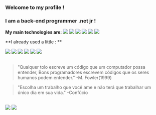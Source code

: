 ### Welcome to my profile !  ### 
 ### I am a back-end programmer .net jr !  ### 

  **My main technologies are:**
 <img src="https://user-images.githubusercontent.com/25181517/192108891-d86b6220-e232-423a-bf5f-90903e6887c3.png" target="_blank">
 <img src="[[https://camo.githubusercontent.com/e17e119d8c9bb34ac9710be65d35d52a7e04cc260476760305525204df5f34b0/68747470733a2f2f696d672e736869656c64732e696f2f62616467652f2d4a6176612d3030373339363f7374796c653d666c61742d737175617265266c6f676f3d6a617661](https://user-images.githubusercontent.com/25181517/192108891-d86b6220-e232-423a-bf5f-90903e6887c3.png)](https://user-images.githubusercontent.com/25181517/121405384-444d7300-c95d-11eb-959f-913020d3bf90.png)" target="_blank">
 <img src="[[https://camo.githubusercontent.com/e17e119d8c9bb34ac9710be65d35d52a7e04cc260476760305525204df5f34b0/68747470733a2f2f696d672e736869656c64732e696f2f62616467652f2d4a6176612d3030373339363f7374796c653d666c61742d737175617265266c6f676f3d6a617661](https://user-images.githubusercontent.com/25181517/192108891-d86b6220-e232-423a-bf5f-90903e6887c3.png)](https://user-images.githubusercontent.com/25181517/121405754-b4f48f80-c95d-11eb-8893-fc325bde617f.png)" target="_blank">
 <img src="[[https://camo.githubusercontent.com/e17e119d8c9bb34ac9710be65d35d52a7e04cc260476760305525204df5f34b0/68747470733a2f2f696d672e736869656c64732e696f2f62616467652f2d4a6176612d3030373339363f7374796c653d666c61742d737175617265266c6f676f3d6a617661](https://user-images.githubusercontent.com/25181517/192108891-d86b6220-e232-423a-bf5f-90903e6887c3.png)](https://user-images.githubusercontent.com/25181517/183896128-ec99105a-ec1a-4d85-b08b-1aa1620b2046.png)" target="_blank">
 <img src="[[https://camo.githubusercontent.com/e17e119d8c9bb34ac9710be65d35d52a7e04cc260476760305525204df5f34b0/68747470733a2f2f696d672e736869656c64732e696f2f62616467652f2d4a6176612d3030373339363f7374796c653d666c61742d737175617265266c6f676f3d6a617661](https://user-images.githubusercontent.com/25181517/192108891-d86b6220-e232-423a-bf5f-90903e6887c3.png)](https://user-images.githubusercontent.com/25181517/117207330-263ba280-adf4-11eb-9b97-0ac5b40bc3be.png)" target="_blank">
 <img src="[[https://camo.githubusercontent.com/e17e119d8c9bb34ac9710be65d35d52a7e04cc260476760305525204df5f34b0/68747470733a2f2f696d672e736869656c64732e696f2f62616467652f2d4a6176612d3030373339363f7374796c653d666c61742d737175617265266c6f676f3d6a617661](https://user-images.githubusercontent.com/25181517/192108891-d86b6220-e232-423a-bf5f-90903e6887c3.png)](https://user-images.githubusercontent.com/25181517/186884153-99edc188-e4aa-4c84-91b0-e2df260ebc33.png)" target="_blank">
</span><br>  

 **I already used a little : **
 <div> 
   <img src="[https://camo.githubusercontent.com/0c3a16a22ae058cfe38a06dc9ea16404cf006409262f547c9ccfa3ec8b30f71e/68747470733a2f2f696d672e736869656c64732e696f2f62616467652f2d48544d4c352d4533344632363f7374796c653d666c61742d737175617265266c6f676f3d68746d6c35266c6f676f436f6c6f723d7768697465](https://user-images.githubusercontent.com/25181517/192158954-f88b5814-d510-4564-b285-dff7d6400dad.png)" target="_blank">
   <img src="[https://camo.githubusercontent.com/e17e119d8c9bb34ac9710be65d35d52a7e04cc260476760305525204df5f34b0/68747470733a2f2f696d672e736869656c64732e696f2f62616467652f2d4a6176612d3030373339363f7374796c653d666c61742d737175617265266c6f676f3d6a617661](https://user-images.githubusercontent.com/25181517/183898674-75a4a1b1-f960-4ea9-abcb-637170a00a75.png)" target="_blank">
   <img src="[https://camo.githubusercontent.com/cf1a0ef083a2372d7f66b4691d5d25bfd8c098f42871e8da90edb1f32ed187c4/68747470733a2f2f696d672e736869656c64732e696f2f62616467652f2d4a6176615363726970742d626c61636b3f7374796c653d666c61742d737175617265266c6f676f3d6a617661736372697074](https://user-images.githubusercontent.com/25181517/183898054-b3d693d4-dafb-4808-a509-bab54cf5de34.png)" target="_blank">
   <img src="[https://camo.githubusercontent.com/2435c2a64789b8a71c701a1a593b4a6e6869789bfb0626e515dc2a6b6dffa6c5/68747470733a2f2f696d672e736869656c64732e696f2f62616467652f2d435353332d3135373242363f7374796c653d666c61742d737175617265266c6f676f3d63737333](https://user-images.githubusercontent.com/25181517/117447155-6a868a00-af3d-11eb-9cfe-245df15c9f3f.png)" target="_blank">
  <img src="[https://camo.githubusercontent.com/e56d586bf373ad33a4e8c7101246d54d5edc0fb52b87d309b899ce4818bd6086/68747470733a2f2f696d672e736869656c64732e696f2f62616467652f2d426f6f7473747261702d3536334437433f7374796c653d666c61742d737175617265266c6f676f3d626f6f747374726170](https://user-images.githubusercontent.com/25181517/117201156-9a724800-adec-11eb-9a9d-3cd0f67da4bc.png)" target="_blank">
  <img src="[[https://camo.githubusercontent.com/edd3031a0956c904634f9a394267a6ba61e9a0bb95c9512a1fbc0725b4014d03/68747470733a2f2f696d672e736869656c64732e696f2f62616467652f2d4769742d626c61636b3f7374796c653d666c61742d737175617265266c6f676f3d676974](https://user-images.githubusercontent.com/25181517/192108372-f71d70ac-7ae6-4c0d-8395-51d8870c2ef0.png)](https://user-images.githubusercontent.com/25181517/186884150-05e9ff6d-340e-4802-9533-2c3f02363ee3.png)" target="_blank">
  </div>
 </br>
 
>"Qualquer tolo escreve um código que um computador possa entender, Bons programadores escrevem códigos que os seres humanos podem entender." -M. Fowler(1999)
        
> "Escolha um trabalho que você ame e não terá que trabalhar um único dia em sua vida."    -Confúcio  
</br>

  <div> 
    <a href="https://www.instagram.com/aandreymateus/" target="_blank"><img src="https://img.shields.io/badge/-Instagram-%23E4405F?style=for-the-badge&logo=instagram&logoColor=white" target="_blank"></a> 
    <a href="https://www.linkedin.com/in/andreymateus/" target="_blank"><img src="https://img.shields.io/badge/-LinkedIn-%230077B5?style=for-the-badge&logo=linkedin&logoColor=white" target="_blank"></a>
  </div>
 </br>
